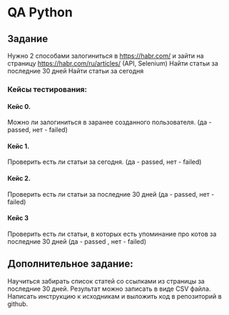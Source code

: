 # QA Python

## Задание

Нужно 2 способами залогиниться в https://habr.com/ и зайти на страницу https://habr.com/ru/articles/ (API, Selenium)
Найти статьи за последние 30 дней
Найти статьи за сегодня

### Кейсы тестирования:

#### Кейс 0.

Можно ли залогиниться в заранее созданного пользователя. (да - passed, нет - failed)

#### Кейс 1.

Проверить есть ли статьи за сегодня. (да - passed, нет - failed)

#### Кейс 2.

Проверить есть ли статьи за последние 30 дней (да - passed, нет - failed)
#### Кейс 3

Проверить есть ли статьи, в которых есть упоминание про котов за последние 30 дней (да - passed , нет - failed)


## Дополнительное задание:

Научиться забирать список статей со ссылками из страницы за последние 30 дней. Результат можно записать в виде CSV файла.
Написать инструкцию к исходникам и выложить код в репозиторий в github.